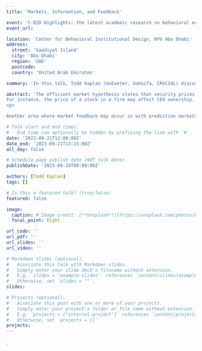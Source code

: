 ```yaml
---
title: 'Markets, Information, and Feedback'

event: 'C-BID Highlights: the latest academic research on behavioral economics and mechanism design'
event_url: 

location: 'Center for Behavioral Institutional Design, NYU Abu Dhabi'
address:
  street: 'Saadiyat Island'
  city: 'Abu Dhabi'
  region: 'UAE'
  postcode:
  country: 'United Arab Emirates'

summary: 'In this talk, Todd Kaplan (UoExeter, UoHaifa, CRUCIAL) discusses potential feedback effects in equity markets and prediction markets.'

abstract: 'The efficient market hypothesis states that security prices fully reflect all the information in the market and should therefore match the true value of the security. However, the price of a security may affect decisions that then in turn affect prices.
For instance, the price of a stock in a firm may affect CEO ownership. The ownership may affect incentives.   This may explain why firms with high CEO ownership are consistently traded below value and yield excess returns to stockholders. We test this proposed mechanism in a controlled experiment. We find that introducing moral hazard indeed leads to excess returns as predicted by theory. Mandatory disclosure policies have two effects. On the one hand, they facilitate price convergence and increase efficiency. On the other hand, they allow the managers to extract funds from shareholders due to myopic trading.
<p>

Another area where market feedback may occur is with prediction markets.  We plan to use expert prediction markets to elicit, aggregate, and summarise knowledge on future climate risks, drawing on expertise from diverse areas of physical, social, and policy science. However, results from the market may affect policy decisions.  Can relevant information still be extracted from these markets?'

# Talk start and end times.
#   End time can optionally be hidden by prefixing the line with `#`.
date: '2023-09-21T12:00:00Z'
date_end: '2023-09-21T13:15:00Z'
all_day: false

# Schedule page publish date (NOT talk date).
publishDate: '2023-09-24T00:00:00Z'

authors: [Todd Kaplan]
tags: []

# Is this a featured talk? (true/false)
featured: false

image: 
  caption: #'Image credit: [**Unsplash**](https://unsplash.com/photos/bzdhc5b3Bxs)'
  focal_point: Right

url_code: ''
url_pdf: ''
url_slides: ''
url_video: ''

# Markdown Slides (optional).
#   Associate this talk with Markdown slides.
#   Simply enter your slide deck's filename without extension.
#   E.g. `slides = "example-slides"` references `content/slides/example-slides.md`.
#   Otherwise, set `slides = ""`.
slides:

# Projects (optional).
#   Associate this post with one or more of your projects.
#   Simply enter your project's folder or file name without extension.
#   E.g. `projects = ["internal-project"]` references `content/project/deep-learning/index.md`.
#   Otherwise, set `projects = []`.
projects:
---
```



. 


